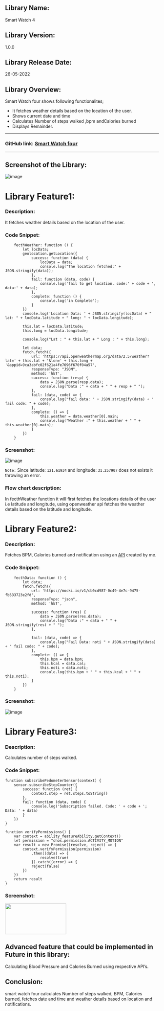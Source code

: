 ## Library Name:
Smart Watch 4

## Library Version:
1.0.0
## Library Release Date:
26-05-2022
## Library Overview:
Smart Watch four shows following functionalites;
- It fetches weather details based on the location of the user.
- Shows current date and time
- Calculates Number of steps walked ,bpm andCalories burned 
- Displays Remainder.
<hr>

### GitHub link: [Smart Watch four](https://github.com/applibgroup/smart_watch_four)
<hr>

## Screenshot of the Library:
![image](https://user-images.githubusercontent.com/77436328/173221960-3695d35a-ce63-44c4-b8f6-add8a406c65d.png)




# Library Feature1:
### Description:
It fetches weather details based on the location of the user.
### Code Snippet:
```
    fecthWeather: function () {
        let locData;
        geolocation.getLocation({
            success: function (data) {
                locData = data;
                console.log("The location fetched:" + JSON.stringify(data));
            },
            fail: function (data, code) {
                console.log('fail to get location. code:' + code + ', data:' + data);
            },
            complete: function () {
                console.log('in Complete');
            }
        })
        console.log('Location Data: ' + JSON.stringify(locData) + " lat: " + locData.latitude + " long: " + locData.longitude);

        this.lat = locData.latitude;
        this.long = locData.longitude;

        console.log("Lat : " + this.lat + " Long : " + this.long);

        let data;
        fetch.fetch({
            url: 'https://api.openweathermap.org/data/2.5/weather?lat=' + this.lat + '&lon=' + this.long + '&appid=9ca3abfc02f621a4fe7696f670f04a57',
            responseType: "JSON",
            method: 'GET',
            success: function (resp) {
                data = JSON.parse(resp.data);
                console.log("Data :" + data + " " + resp + " ");
            },
            fail: (data, code) => {
                console.log("fail data: " + JSON.stringify(data) + " fail code: " + code);
            },
            complete: () => {
                this.weather = data.weather[0].main;
                console.log("Weather :" + this.weather + " " + this.weather[0].main);
            }
        })
    }
```

### Screenshot:
![image](https://user-images.githubusercontent.com/77436328/173222104-56e161e8-447c-4ad2-b3a0-8561fe759fc2.png)

`Note:` Since latitude: `121.61934` and longitude: `31.257907` does not exists it throwing an error.

### Flow chart description:
In fecthWeather function it will first fetches the locations details of the user i.e latitude and longitude,
 using openweather api fetches the weather details based on the latitude and longitude.



# Library Feature2:
### Description:
Fetches BPM, Calories burned and notification using an [API](https://mocki.io/v1/cb0cd987-0c49-4e7c-9475-fb533723e2fd) created by me.
### Code Snippet:
```
    fecthData: function () {
        let data;
        fetch.fetch({
            url: 'https://mocki.io/v1/cb0cd987-0c49-4e7c-9475-fb533723e2fd',
            responseType: "json",
            method: 'GET',

            success: function (res) {
                data = JSON.parse(res.data);
                console.log("Data :" + data + " " + JSON.stringify(res) + " ");
            },

            fail: (data, code) => {
                console.log("Fail Data: noti " + JSON.stringify(data) + " fail code: " + code);
            },
            complete: () => {
                this.bpm = data.bpm;
                this.kcal = data.cal;
                this.noti = data.noti;
                console.log(this.bpm + " " + this.kcal + " " + this.noti);
            }
        })
    }
```
<!--img src="https://user-images.githubusercontent.com/77436328/173222109-a817734a-5dae-48d0-b7b6-809b6dc162d9.png" width="800" height="500"-->
### Screenshot: 
![image](https://user-images.githubusercontent.com/77436328/173222119-83ca8fa8-c3d4-42c1-8f04-e4722420a9f7.png)

# Library Feature3:
### Description: 
Calculates number of steps walked.

### Code Snippet:
```
function subscribePedometerSensor(context) {
    sensor.subscribeStepCounter({
        success: function (ret) {
            context.step = ret.steps.toString()
        },
        fail: function (data, code) {
            console.log('Subscription failed. Code: ' + code + '; Data: ' + data)
        }
    })
}

function verifyPermissions() {
    var context = ability_featureAbility.getContext()
    let permission = "ohos.permission.ACTIVITY_MOTION"
    var result = new Promise((resolve, reject) => {
        context.verifyPermission(permission)
            .then((data) => {
                resolve(true)
            }).catch((error) => {
            reject(false)
        })
    })
    return result
}
```
### Screenshot:
<img src="https://user-images.githubusercontent.com/77436328/173222128-01fc70ca-a3f3-4cb6-8505-6eacae6ecd7b.png" width="200" height="100">



## Advanced feature that could be implemented in Future in this library: 
Calculating Blood Pressure and Calories Burned using respective API’s.
## Conclusion:
smart watch four calculates Number of steps walked, BPM, Calories burned, fetches date and time and weather details based on location and notifications.

